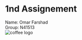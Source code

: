# 1nd Assignement
Name: Omar Farshad
<br>
Group: N41513
<br>
![coffee logo](https://user-images.githubusercontent.com/49373850/114300369-0d7bed80-9ad1-11eb-9cd8-79b40b874423.png)
